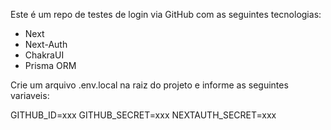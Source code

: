 Este é um repo de testes de login via GitHub com as seguintes tecnologias:
 - Next
 - Next-Auth
 - ChakraUI
 - Prisma ORM

Crie um arquivo .env.local na raiz do projeto e informe as seguintes variaveis:

GITHUB_ID=xxx
GITHUB_SECRET=xxx
NEXTAUTH_SECRET=xxx
